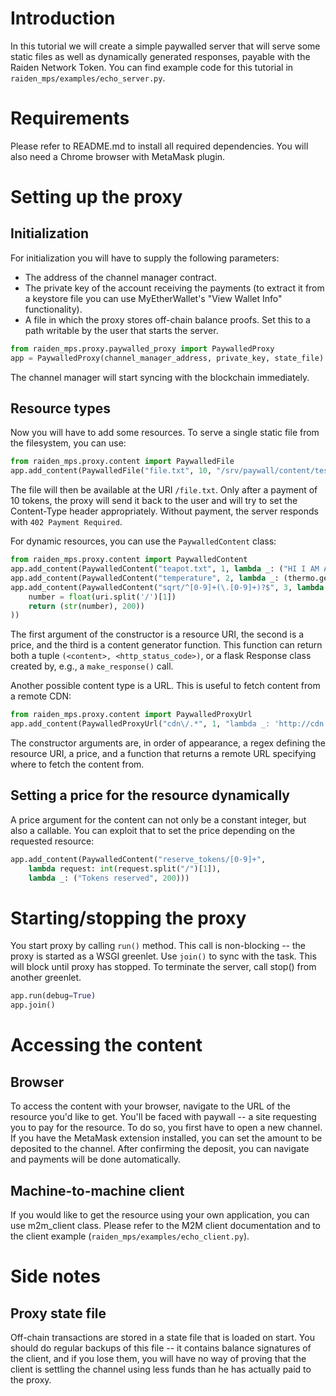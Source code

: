 # Introduction

In this tutorial we will create a simple paywalled server that will serve some
static files as well as dynamically generated responses, payable with the
Raiden Network Token. You can find example code for this tutorial in
`raiden_mps/examples/echo_server.py`.

# Requirements

Please refer to README.md to install all required dependencies.
You will also need a Chrome browser with MetaMask plugin.


# Setting up the proxy

## Initialization

For initialization you will have to supply the following parameters:
- The address of the channel manager contract.
- The private key of the account receiving the payments (to extract it from a
  keystore file you can use MyEtherWallet's "View Wallet Info" functionality).
- A file in which the proxy stores off-chain balance proofs. Set this to a
  path writable by the user that starts the server.

```python
from raiden_mps.proxy.paywalled_proxy import PaywalledProxy
app = PaywalledProxy(channel_manager_address, private_key, state_file)
```
The channel manager will start syncing with the blockchain immediately.


## Resource types


Now you will have to add some resources. To serve a single static file from
the filesystem, you can use:
```python
from raiden_mps.proxy.content import PaywalledFile
app.add_content(PaywalledFile("file.txt", 10, "/srv/paywall/content/test.txt"))
```
The file will then be available at the URI `/file.txt`. Only after a payment
of 10 tokens, the proxy will send it back to the user and will try to
set the Content-Type header appropriately. Without payment, the server
responds with `402 Payment Required`.

For dynamic resources, you can use the `PaywalledContent` class:
```python
from raiden_mps.proxy.content import PaywalledContent
app.add_content(PaywalledContent("teapot.txt", 1, lambda _: ("HI I AM A TEAPOT", 418)))
app.add_content(PaywalledContent("temperature", 2, lambda _: (thermo.get_temp(), 200)))
app.add_content(PaywalledContent("sqrt/^[0-9]+(\.[0-9]+)?$", 3, lambda uri:
	number = float(uri.split('/')[1])
	return (str(number), 200))
))
```
The first argument of the constructor is a resource URI, the second is a
price, and the third is a content generator function. This function can return
both a tuple `(<content>, <http_status_code>)`, or a flask Response class
created by, e.g., a `make_response()` call.

Another possible content type is a URL. This is useful to fetch content
from a remote CDN:
```python
from raiden_mps.proxy.content import PaywalledProxyUrl
app.add_content(PaywalledProxyUrl("cdn\/.*", 1, "lambda _: 'http://cdn.myhost.com:8000/resource42'"))
```
The constructor arguments are, in order of appearance, a regex defining the
resource URI, a price, and a function that returns a remote URL specifying
where to fetch the content from.


## Setting a price for the resource dynamically

A price argument for the content can not only be a constant integer, but also
a callable. You can exploit that to set the price depending on the requested
resource:
```python
app.add_content(PaywalledContent("reserve_tokens/[0-9]+",
	lambda request: int(request.split("/")[1]),
	lambda _: ("Tokens reserved", 200)))
```


# Starting/stopping the proxy

You start proxy by calling `run()` method. This call is non-blocking -- the
proxy is started as a WSGI greenlet. Use `join()` to sync with the task. This
will block until proxy has stopped. To terminate the server, call stop() from
another greenlet.
```python
app.run(debug=True)
app.join()
```



# Accessing the content

## Browser

To access the content with your browser, navigate to the URL of the resource
you'd like to get. You'll be faced with paywall -- a site requesting you to
pay for the resource. To do so, you first have to open a new channel. If you
have the MetaMask extension installed, you can
set the amount to be deposited to the channel.
After confirming the deposit, you can navigate and payments will be done
automatically.


## Machine-to-machine client

If you would like to get the resource using your own application, you can use
m2m_client class. Please refer to the M2M client documentation and to the client
example (`raiden_mps/examples/echo_client.py`).


# Side notes


## Proxy state file

Off-chain transactions are stored in a state file that is loaded on start.
You should do regular backups of this file -- it contains balance signatures of
the client, and if you lose them, you will have no way of proving that the
client is settling the channel using less funds than he has actually paid to the
proxy.
